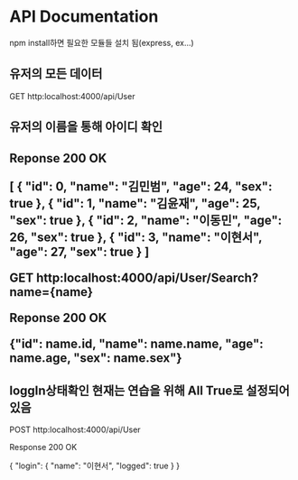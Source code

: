 <h1>API Documentation</h1>
<p>npm install하면 필요한 모듈들 설치 됨(express, ex...)</p>
<h2>유저의 모든 데이터</h2>
<p>GET http:localhost:4000/api/User</p>
<h2>유저의 이름을 통해 아이디 확인<h2>
<p>Reponse 200 OK</p>
<p>[
  {
    "id": 0,
    "name": "김민범",
    "age": 24,
    "sex": true
  },
  {
    "id": 1,
    "name": "김윤재",
    "age": 25,
    "sex": true
  },
  {
    "id": 2,
    "name": "이동민",
    "age": 26,
    "sex": true
  },
  {
    "id": 3,
    "name": "이현서",
    "age": 27,
    "sex": true
  }
]</p>
<p>GET http:localhost:4000/api/User/Search?name={name}</p>
<p>Reponse 200 OK</p>
<p>{"id": name.id, "name": name.name, "age": name.age, "sex": name.sex"}</p>
<h2>loggIn상태확인 현재는 연습을 위해 All True로 설정되어있음</h2>
<p>POST http:localhost:4000/api/User</p>
<p>Response 200 OK</p>
<p>{
  "login": {
    "name": "이현서",
    "logged": true
  }
}</p>
